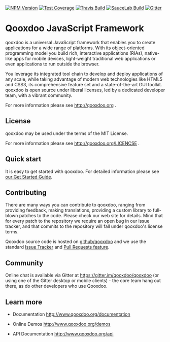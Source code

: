 [![NPM Version][npm-image]][npm-url]
[![Test Coverage][coveralls-image]][coveralls-url]
[![Travis Build][travis-image]][travis-url]
[![SauceLab Build][saucelab-image]][saucelab-url]
[![Gitter][gitter-image]][gitter-url]

# Qooxdoo JavaScript Framework 

qooxdoo is a universal JavaScript framework that enables you to create 
applications for a wide range of platforms. With its object-oriented 
programming model you build rich, interactive applications (RIAs), 
native-like apps for mobile devices, light-weight traditional web 
applications or even applications to run outside the browser.

You leverage its integrated tool chain to develop and deploy 
applications of any scale, while taking advantage of modern web 
technologies like HTML5 and CSS3, its comprehensive feature set and a 
state-of-the-art GUI toolkit. qooxdoo is open source under liberal 
licenses, led by a dedicated developer team, with a vibrant 
community.

For more information please see http://qooxdoo.org .

## License

qooxdoo may be used under the terms of the MIT License.

For more information please see http://qooxdoo.org/LICENCSE .

## Quick start

It is easy to get started with qooxdoo. For detailed information please
see [our Get Started Guide](https://qooxdoo.org/documentation/#/?id=getting-started).


## Contributing

There are many ways you can contribute to qooxdoo, ranging from providing
feedback, making translations, providing a custom library to full-blown patches
to the code. Please check our web site for details. Mind that for every patch to
the repository we require an open bug in our issue tracker, and that commits to
the repository will fall under qooxdoo's license terms.

Qooxdoo source code is hosted on [github/qooxdoo](https://github.com/qooxdoo) and
we use the standard [Issue Tracker](https://github.com/qooxdoo/qooxdoo/issues) and
[Pull Requests feature](https://github.com/qooxdoo/qooxdoo/pulls).


## Community

Online chat is available via Gitter at https://gitter.im/qooxdoo/qooxdoo (or using
one of the Gitter desktop or mobile clients) - the core team hang out there, as do
other developers who use Qooxdoo.

## Learn more

* Documentation
  http://www.qooxdoo.org/documentation

* Online Demos
  http://www.qooxdoo.org/demos

* API Documentation
  http://www.qooxdoo.org/api


[npm-image]: https://badge.fury.io/js/%40qooxdoo%2Fframework.svg
[npm-url]: https://npmjs.org/package/@qooxdoo/framework
[travis-image]: https://travis-ci.org/qooxdoo/qooxdoo.svg?branch=master
[travis-url]: https://travis-ci.org/qooxdoo/qooxdoo
[coveralls-image]: https://coveralls.io/repos/github/qooxdoo/qooxdoo/badge.svg?branch=master 
[coveralls-url]: https://coveralls.io/github/qooxdoo/qooxdoo?branch=master
[saucelab-image]: https://saucelabs.com/buildstatus/qx-core
[saucelab-url]: https://saucelabs.com/open_sauce/user/qx-core
[gitter-image]: https://badges.gitter.im/qooxdoo/qooxdoo.svg
[gitter-url]: https://gitter.im/qooxdoo/qooxdoo?utm_source=badge&utm_medium=badge&utm_campaign=pr-badge&utm_content=badge

